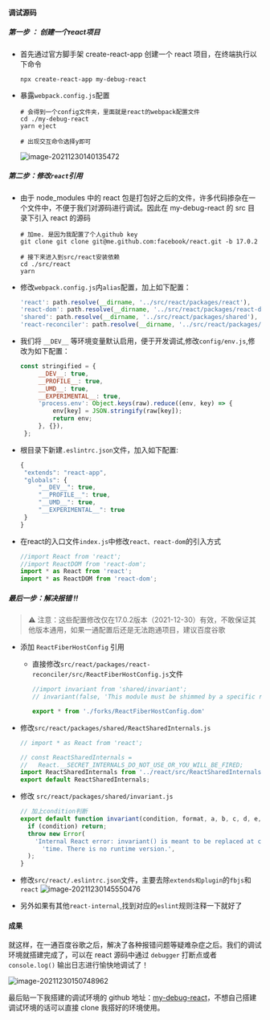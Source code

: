 #### 调试源码

##### 第一步 ： 创建一个react项目

+ 首先通过官方脚手架 create-react-app 创建一个 react 项目，在终端执行以下命令

  ```shell
  npx create-react-app my-debug-react
  ```

+ 暴露`webpack.config.js`配置

  ```shell
  # 会得到一个config文件夹，里面就是react的webpack配置文件
  cd ./my-debug-react
  yarn eject 
  
  # 出现交互命令选择y即可
  ```

  ![image-20211230140135472](https://raw.githubusercontent.com/dianmaomao/Pic/main/image-20211230140135472.png)



##### 第二步：修改`react`引用

 + 由于 node_modules 中的 react 包是打包好之后的文件，许多代码掺杂在一个文件中，不便于我们对源码进行调试。因此在 my-debug-react 的 src 目录下引入 react 的源码

   ```shell
   # 加me. 是因为我配置了个人github key
   git clone git clone git@me.github.com:facebook/react.git -b 17.0.2 
   
   # 接下来进入到src/react安装依赖
   cd ./src/react 
   yarn 
   ```

 + 修改`webpack.config.js`内`alias`配置，加上如下配置：

   ```js
   'react': path.resolve(__dirname, '../src/react/packages/react'),
   'react-dom': path.resolve(__dirname, '../src/react/packages/react-dom'),
   'shared': path.resolve(__dirname, '../src/react/packages/shared'),
   'react-reconciler': path.resolve(__dirname, '../src/react/packages/react-reconciler'),
   ```

 + 我们将 `__DEV__` 等环境变量默认启用，便于开发调试,修改`config/env.js`,修改为如下配置：

   ```js
   const stringified = {
   		__DEV__: true,
   		__PROFILE__: true,
   		__UMD__: true,
   		__EXPERIMENTAL__: true,
   		'process.env': Object.keys(raw).reduce((env, key) => {
   			env[key] = JSON.stringify(raw[key]);
   			return env;
   		}, {}),
   	};
   ```

 + 根目录下新建`.eslintrc.json`文件，加入如下配置:

   ```js
   {
   	"extends": "react-app",
   	"globals": {
   		"__DEV__": true,
   		"__PROFILE__": true,
   		"__UMD__": true,
   		"__EXPERIMENTAL__": true
   	}
   }
   
   ```

 + 在react的入口文件`index.js`中修改`react、react-dom`的引入方式

   ```js
   //import React from 'react';
   //import ReactDOM from 'react-dom';
   import * as React from 'react';
   import * as ReactDOM from 'react-dom';
   ```





##### 最后一步：解决报错 ‼️

> ⚠️ 注意：这些配置修改仅在17.0.2版本（2021-12-30）有效，不敢保证其他版本通用，如果一通配置后还是无法跑通项目，建议百度谷歌

+ 添加 `ReactFiberHostConfig` 引用

  + 直接修改`src/react/packages/react-reconciler/src/ReactFiberHostConfig.js`文件

    ```js
    //import invariant from 'shared/invariant';
    // invariant(false, 'This module must be shimmed by a specific renderer.');
    
    export * from './forks/ReactFiberHostConfig.dom'
    
    ```

+ 修改`src/react/packages/shared/ReactSharedInternals.js`

  ```js
  // import * as React from 'react';
  
  // const ReactSharedInternals =
  //   React.__SECRET_INTERNALS_DO_NOT_USE_OR_YOU_WILL_BE_FIRED;
  import ReactSharedInternals from '../react/src/ReactSharedInternals';
  export default ReactSharedInternals;
  ```

+ 修改 `src/react/packages/shared/invariant.js`

  ```js
  // 加上condition判断
  export default function invariant(condition, format, a, b, c, d, e, f) {
    if (condition) return;
    throw new Error(
      'Internal React error: invariant() is meant to be replaced at compile ' +
        'time. There is no runtime version.',
    );
  }
  
  ```

+ 修改`src/react/.eslintrc.json`文件，主要去除`extends和plugin`的`fbjs`和`react`
   ![image-20211230145550476](https://raw.githubusercontent.com/dianmaomao/Pic/main/image-20211230145550476.png)
   
+ 另外如果有其他`react-internal`,找到对应的`eslint`规则注释一下就好了

#### 成果

就这样，在一通百度谷歌之后，解决了各种报错问题等疑难杂症之后。我们的调试环境就搭建完成了，可以在 react 源码中通过 `debugger` 打断点或者 `console.log()` 输出日志进行愉快地调试了！

![image-20211230150748962](https://raw.githubusercontent.com/dianmaomao/Pic/main/image-20211230150748962.png)

最后贴一下我搭建的调试环境的 github 地址：[my-debug-react](https://github.com/dianmaomao/debug-react)，不想自己搭建调试环境的话可以直接 clone 我搭好的环境使用。

